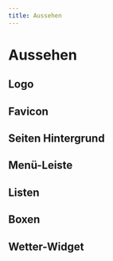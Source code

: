 ```yaml
---
title: Aussehen
---
```

# Aussehen

## Logo

## Favicon

## Seiten Hintergrund

## Menü-Leiste

## Listen

## Boxen

## Wetter-Widget
